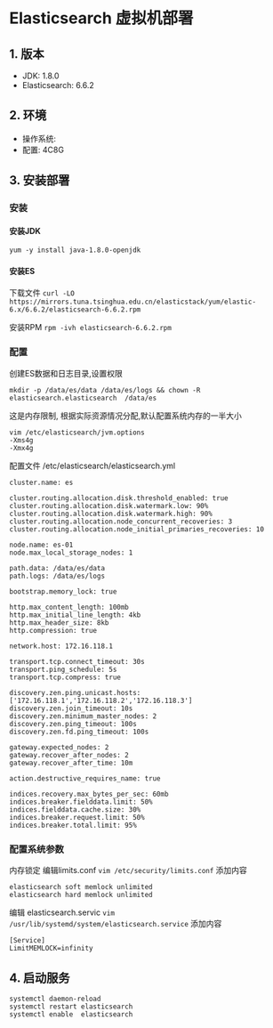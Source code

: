 # Elasticsearch 虚拟机部署

## 1. 版本

- JDK: 1.8.0
- Elasticsearch: 6.6.2

## 2. 环境
- 操作系统: 
- 配置: 4C8G


## 3. 安装部署
### 安装
#### 安装JDK

`yum -y install java-1.8.0-openjdk`

#### 安装ES

下载文件
`curl -LO https://mirrors.tuna.tsinghua.edu.cn/elasticstack/yum/elastic-6.x/6.6.2/elasticsearch-6.6.2.rpm`

安装RPM
`rpm -ivh elasticsearch-6.6.2.rpm`

### 配置
创建ES数据和日志目录,设置权限

```
mkdir -p /data/es/data /data/es/logs && chown -R elasticsearch.elasticsearch  /data/es
```

这是内存限制, 根据实际资源情况分配,默认配置系统内存的一半大小

```
vim /etc/elasticsearch/jvm.options
-Xms4g
-Xmx4g
```

配置文件 /etc/elasticsearch/elasticsearch.yml

```
cluster.name: es
 
cluster.routing.allocation.disk.threshold_enabled: true
cluster.routing.allocation.disk.watermark.low: 90%
cluster.routing.allocation.disk.watermark.high: 90%
cluster.routing.allocation.node_concurrent_recoveries: 3
cluster.routing.allocation.node_initial_primaries_recoveries: 10
 
node.name: es-01
node.max_local_storage_nodes: 1
 
path.data: /data/es/data
path.logs: /data/es/logs
 
bootstrap.memory_lock: true
 
http.max_content_length: 100mb
http.max_initial_line_length: 4kb
http.max_header_size: 8kb
http.compression: true
 
network.host: 172.16.118.1
 
transport.tcp.connect_timeout: 30s
transport.ping_schedule: 5s
transport.tcp.compress: true
 
discovery.zen.ping.unicast.hosts: ['172.16.118.1','172.16.118.2','172.16.118.3']
discovery.zen.join_timeout: 10s
discovery.zen.minimum_master_nodes: 2
discovery.zen.ping_timeout: 100s
discovery.zen.fd.ping_timeout: 100s
 
gateway.expected_nodes: 2
gateway.recover_after_nodes: 2
gateway.recover_after_time: 10m
 
action.destructive_requires_name: true
 
indices.recovery.max_bytes_per_sec: 60mb
indices.breaker.fielddata.limit: 50%
indices.fielddata.cache.size: 30%
indices.breaker.request.limit: 50%
indices.breaker.total.limit: 95%
```

### 配置系统参数
内存锁定
编辑limits.conf
`vim /etc/security/limits.conf`
添加内容
```
elasticsearch soft memlock unlimited 
elasticsearch hard memlock unlimited
```

编辑 elasticsearch.servic
`
vim /usr/lib/systemd/system/elasticsearch.service
`
添加内容
```
[Service]
LimitMEMLOCK=infinity
```

## 4. 启动服务

```
systemctl daemon-reload
systemctl restart elasticsearch
systemctl enable  elasticsearch

```

